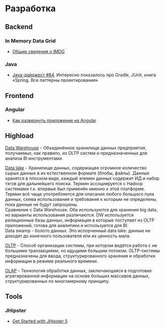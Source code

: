 # Разработка

## Backend

### In Memory Data Grid
* [Общие сведения о IMDG](https://habr.com/ru/post/126580/)

### Java
* [Java-дайджест #84](https://jug.ru/2019/02/digest-week-84/). Интересно показалось про Gradle, JUnit,  книга «Spring. Все паттерны проектирования»

## Frontend

### Angular
* [Как развернуть приложение на Angular](http://learn.javascript.ru/screencast/angular#intro-starting-video)

## Highload

[Data Warehouse](https://en.wikipedia.org/wiki/Data_warehouse) - Объединённое хранилище данных предприятия, получаемых, как правило, из OLTP систем и предназначенных для анализа BI инструментами.

[Data lake](https://searchaws.techtarget.com/definition/data-lake) - Хранилище данных, содержащее огромное количество сырых данных в их естественном формате (блобы, файлы). Данные хранятся в плоском виде, каждый элемен данных содержит ИД и набор тэгов для дальнейшего поиска. Термин ассоциируется с Hadoop системами т.к. впервые был применён именно к этой платформе. Термин всё чаще употребляется для описания любого большого пула данных, схема использования и требования к которым не определены, пока данные не будут запрошены.  
Сравнение с Data Warehouse. Оба используются для хранения big data, но варианты использования различаются. DW используется релиционные базы данных, информация в которые поступает из OLTP приложений, готова для аналитики и используется для BI.  
Data swamp - болото данных. Это испорченный data lake: данные не доходят до конечного пользователя или их ценность мала.

[OLTP](https://en.wikipedia.org/wiki/Online_transaction_processing) - Способ организации системы, при котором ведётся работа с не большими транзакциями, но идущими большим потоком. OLTP-системы предназначены для ввода, структурированного хранения и обработки информации в режиме реального времени.

[OLAP](https://en.wikipedia.org/wiki/Online_analytical_processing) - Технология обработки данных, заключающаяся в подготовке агрегированной информации на основе больших массивов данных, структурированных по многомерному принципу.

## Tools

### JHipster
* [Get Started with JHipster 5](https://www.youtube.com/watch?v=-VQ_SVkaXbs)
